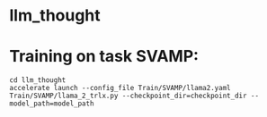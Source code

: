 # llm_thought


# Training on task SVAMP:

``` shell
cd llm_thought
accelerate launch --config_file Train/SVAMP/llama2.yaml  Train/SVAMP/llama_2_trlx.py --checkpoint_dir=checkpoint_dir --model_path=model_path 

```